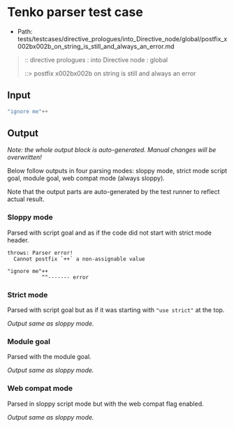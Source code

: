 # Tenko parser test case

- Path: tests/testcases/directive_prologues/into_Directive_node/global/postfix_x002bx002b_on_string_is_still_and_always_an_error.md

> :: directive prologues : into Directive node : global
>
> ::> postfix x002bx002b on string is still and always an error

## Input

`````js
"ignore me"++
`````

## Output

_Note: the whole output block is auto-generated. Manual changes will be overwritten!_

Below follow outputs in four parsing modes: sloppy mode, strict mode script goal, module goal, web compat mode (always sloppy).

Note that the output parts are auto-generated by the test runner to reflect actual result.

### Sloppy mode

Parsed with script goal and as if the code did not start with strict mode header.

`````
throws: Parser error!
  Cannot postfix `++` a non-assignable value

"ignore me"++
           ^^------- error
`````

### Strict mode

Parsed with script goal but as if it was starting with `"use strict"` at the top.

_Output same as sloppy mode._

### Module goal

Parsed with the module goal.

_Output same as sloppy mode._

### Web compat mode

Parsed in sloppy script mode but with the web compat flag enabled.

_Output same as sloppy mode._
